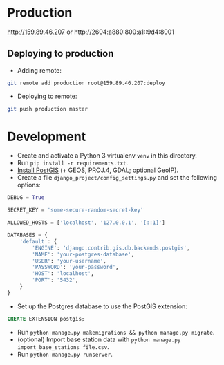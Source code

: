 # Production

http://159.89.46.207 or http://2604:a880:800:a1::9d4:8001

## Deploying to production

* Adding remote:
```sh
git remote add production root@159.89.46.207:deploy
```

* Deploying to remote:
```sh
git push production master
```

# Development

* Create and activate a Python 3 virtualenv `venv` in this directory.
* Run `pip install -r requirements.txt`.
* [Install PostGIS](https://postgis.net/install/) (+ GEOS, PROJ.4, GDAL; optional GeoIP).
* Create a file `django_project/config_settings.py` and set the following options:
```python
DEBUG = True

SECRET_KEY = 'some-secure-random-secret-key'

ALLOWED_HOSTS = ['localhost', '127.0.0.1', '[::1]']

DATABASES = {
    'default': {
        'ENGINE': 'django.contrib.gis.db.backends.postgis',
        'NAME': 'your-postgres-database',
        'USER': 'your-username',
        'PASSWORD': 'your-password',
        'HOST': 'localhost',
        'PORT': '5432',
    }
}
```
* Set up the Postgres database to use the PostGIS extension:
```sql
CREATE EXTENSION postgis;
```
* Run `python manage.py makemigrations && python manage.py migrate`.
* (optional) Import base station data with `python manage.py import_base_stations file.csv`.
* Run `python manage.py runserver`.

